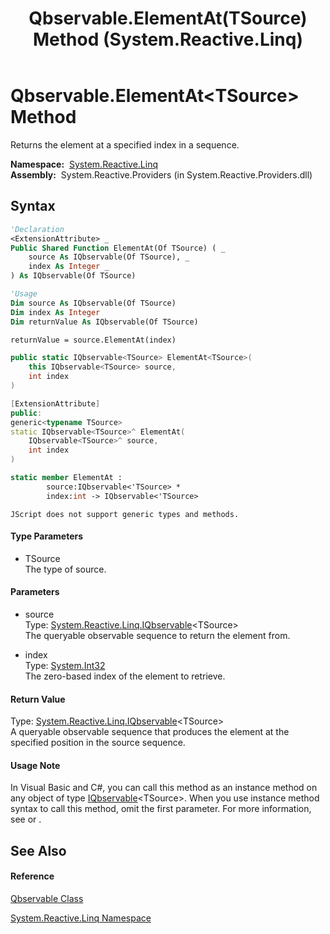 ﻿---
title: Qbservable.ElementAt(TSource) Method  (System.Reactive.Linq)
TOCTitle: ElementAt(TSource) Method
ms:assetid: M:System.Reactive.Linq.Qbservable.ElementAt``1(System.Reactive.Linq.IQbservable{``0},System.Int32)
ms:mtpsurl: https://msdn.microsoft.com/en-us/library/Hh229697(v=VS.103)
ms:contentKeyID: 36069368
ms.date: 06/28/2011
mtps_version: v=VS.103
f1_keywords:
- System.Reactive.Linq.Qbservable.ElementAt``1
dev_langs:
- CSharp
- JScript
- VB
- FSharp
- c++
---

# Qbservable.ElementAt\<TSource\> Method

Returns the element at a specified index in a sequence.

**Namespace:**  [System.Reactive.Linq](hh211929\(v=vs.103\).md)  
**Assembly:**  System.Reactive.Providers (in System.Reactive.Providers.dll)

## Syntax

``` vb
'Declaration
<ExtensionAttribute> _
Public Shared Function ElementAt(Of TSource) ( _
    source As IQbservable(Of TSource), _
    index As Integer _
) As IQbservable(Of TSource)
```

``` vb
'Usage
Dim source As IQbservable(Of TSource)
Dim index As Integer
Dim returnValue As IQbservable(Of TSource)

returnValue = source.ElementAt(index)
```

``` csharp
public static IQbservable<TSource> ElementAt<TSource>(
    this IQbservable<TSource> source,
    int index
)
```

``` c++
[ExtensionAttribute]
public:
generic<typename TSource>
static IQbservable<TSource>^ ElementAt(
    IQbservable<TSource>^ source, 
    int index
)
```

``` fsharp
static member ElementAt : 
        source:IQbservable<'TSource> * 
        index:int -> IQbservable<'TSource> 
```

``` jscript
JScript does not support generic types and methods.
```

#### Type Parameters

  - TSource  
    The type of source.

#### Parameters

  - source  
    Type: [System.Reactive.Linq.IQbservable](hh229328\(v=vs.103\).md)\<TSource\>  
    The queryable observable sequence to return the element from.  

<!-- end list -->

  - index  
    Type: [System.Int32](https://msdn.microsoft.com/en-us/library/td2s409d)  
    The zero-based index of the element to retrieve.  

#### Return Value

Type: [System.Reactive.Linq.IQbservable](hh229328\(v=vs.103\).md)\<TSource\>  
A queryable observable sequence that produces the element at the specified position in the source sequence.  

#### Usage Note

In Visual Basic and C\#, you can call this method as an instance method on any object of type [IQbservable](hh229328\(v=vs.103\).md)\<TSource\>. When you use instance method syntax to call this method, omit the first parameter. For more information, see [](https://msdn.microsoft.com/en-us/library/Bb384936) or [](https://msdn.microsoft.com/en-us/library/Bb383977).

## See Also

#### Reference

[Qbservable Class](hh211693\(v=vs.103\).md)

[System.Reactive.Linq Namespace](hh211929\(v=vs.103\).md)

